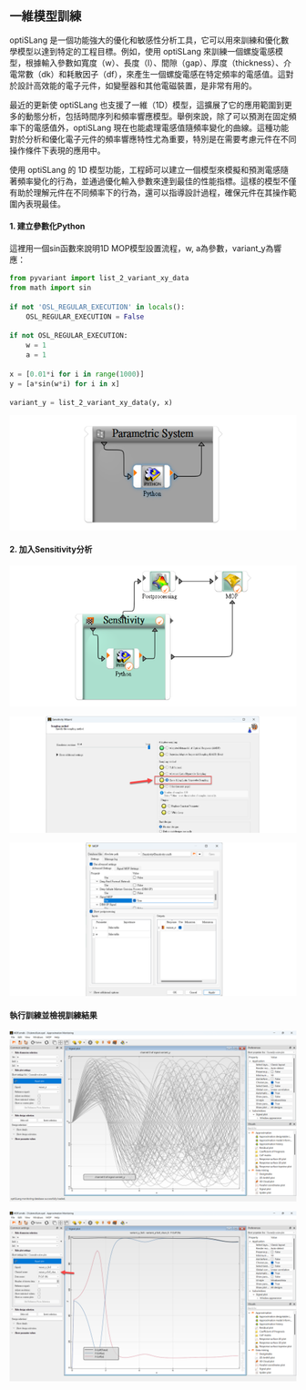 一維模型訓練
---

optiSLang 是一個功能強大的優化和敏感性分析工具，它可以用來訓練和優化數學模型以達到特定的工程目標。例如，使用 optiSLang 來訓練一個螺旋電感模型，根據輸入參數如寬度（w）、長度（l）、間隙（gap）、厚度（thickness）、介電常數（dk）和耗散因子（df），來產生一個螺旋電感在特定頻率的電感值。這對於設計高效能的電子元件，如變壓器和其他電磁裝置，是非常有用的。

最近的更新使 optiSLang 也支援了一維（1D）模型，這擴展了它的應用範圍到更多的動態分析，包括時間序列和頻率響應模型。舉例來說，除了可以預測在固定頻率下的電感值外，optiSLang 現在也能處理電感值隨頻率變化的曲線。這種功能對於分析和優化電子元件的頻率響應特性尤為重要，特別是在需要考慮元件在不同操作條件下表現的應用中。

使用 optiSLang 的 1D 模型功能，工程師可以建立一個模型來模擬和預測電感隨著頻率變化的行為，並通過優化輸入參數來達到最佳的性能指標。這樣的模型不僅有助於理解元件在不同頻率下的行為，還可以指導設計過程，確保元件在其操作範圍內表現最佳。

#### 1. 建立參數化Python
這裡用一個sin函數來說明1D MOP模型設置流程，w, a為參數，variant_y為響應：

```python
from pyvariant import list_2_variant_xy_data
from math import sin

if not 'OSL_REGULAR_EXECUTION' in locals(): 
    OSL_REGULAR_EXECUTION = False

if not OSL_REGULAR_EXECUTION:
    w = 1
    a = 1
 
x = [0.01*i for i in range(1000)]
y = [a*sin(w*i) for i in x]

variant_y = list_2_variant_xy_data(y, x)
```
![2024-08-21_12-22-47](/assets/2024-08-21_12-22-47.png)

#### 2. 加入Sensitivity分析

![2024-08-21_12-24-23](/assets/2024-08-21_12-24-23.png)

![2024-08-21_12-25-24](/assets/2024-08-21_12-25-24.png)

![2024-08-21_13-00-21](/assets/2024-08-21_13-00-21_o5vk5q2ih.png)

#### 執行訓練並檢視訓練結果
![2024-08-21_12-27-54](/assets/2024-08-21_12-27-54.png)

![2024-08-21_12-28-02](/assets/2024-08-21_12-28-02.png)